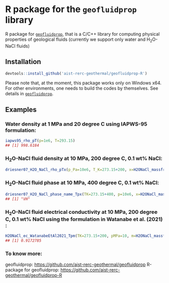 # R package for the `geofluidprop` library
R package for [`geofluidprop`](https://github.com/aist-rerc-geothermal/geofluidprop), that is a C/C++ library for computing physical properties of geological fluids (currently we support only water and H<sub>2</sub>O-NaCl fluids)

## Installation

```r
devtools::install_github('aist-rerc-geothermal/geofluidprop-R')
```

Please note that, at the moment, this package works only on Windows x64.
For other environments, one needs to build the codes by themselves.
See details in [`geofluidprop`](https://github.com/aist-rerc-geothermal/geofluidprop).


## Examples 

### Water density at 1 MPa and 20 degree C using IAPWS-95 formulation:

```r
iapws95_rho_pT(p=1e6, T=293.15)
## [1] 998.6184
```

### H<sub>2</sub>O-NaCl fluid density at 10 MPa, 200 degree C, 0.1 wt% NaCl:

```r
driesner07_H2O_NaCl_rho_pTx(p_Pa=10e6, T_K=273.15+200, x=H2ONaCl_massfrac_to_x(0.1e-2))
```

### H<sub>2</sub>O-NaCl fluid phase at 10 MPa, 400 degree C, 0.1 wt% NaCl:

```r
driesner07_H2O_NaCl_phase_name_Tpx(TK=273.15+400, p=10e6, x=H2ONaCl_massfrac_to_x(0.1e-2))
## [1] "VH"
```

### H<sub>2</sub>O-NaCl fluid electrical conductivity at 10 MPa, 200 degree C, 0.1 wt% NaCl using the formulation in Watanabe et al. (2021) :

```r
H2ONaCl_ec_WatanabeEtAl2021_Tpm(TK=273.15+200, pMPa=10, m=H2ONaCl_massfrac_to_b(0.1e-2))
## [1] 0.9172785
```


### To know more:
geofluidprop: https://github.com/aist-rerc-geothermal/geofluidprop
R-package for geofluidprop: https://github.com/aist-rerc-geothermal/geofluidprop-R
